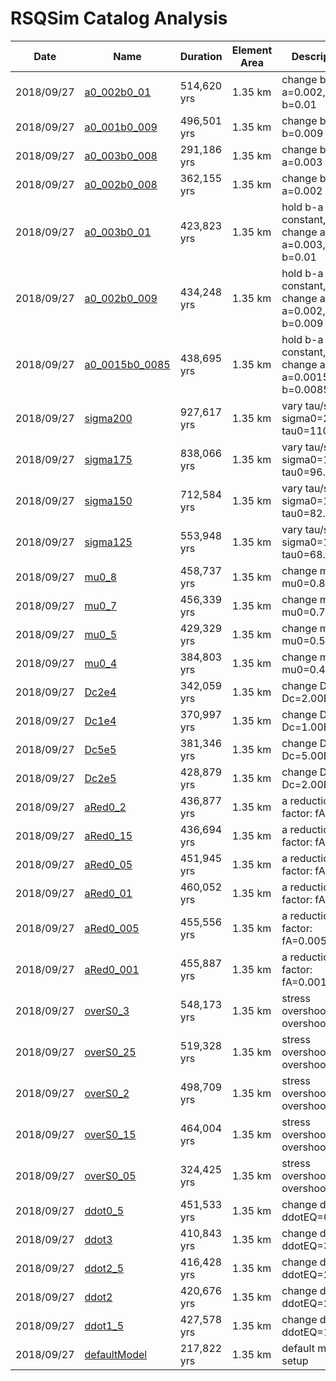 # RSQSim Catalog Analysis

| Date | Name | Duration | Element Area | Description |
|-----|-----|-----|-----|-----|
| 2018/09/27 | [a0_002b0_01](a0_002b0_01#a0002b001) | 514,620 yrs | 1.35 km | change b-a: a=0.002, b=0.01 |
| 2018/09/27 | [a0_001b0_009](a0_001b0_009#a0001b0009) | 496,501 yrs | 1.35 km | change b-a: b=0.009 |
| 2018/09/27 | [a0_003b0_008](a0_003b0_008#a0003b0008) | 291,186 yrs | 1.35 km | change b-a: a=0.003 |
| 2018/09/27 | [a0_002b0_008](a0_002b0_008#a0002b0008) | 362,155 yrs | 1.35 km | change b-a: a=0.002 |
| 2018/09/27 | [a0_003b0_01](a0_003b0_01#a0003b001) | 423,823 yrs | 1.35 km | hold b-a constant, but change a and b: a=0.003, b=0.01 |
| 2018/09/27 | [a0_002b0_009](a0_002b0_009#a0002b0009) | 434,248 yrs | 1.35 km | hold b-a constant, but change a and b: a=0.002, b=0.009 |
| 2018/09/27 | [a0_0015b0_0085](a0_0015b0_0085#a00015b00085) | 438,695 yrs | 1.35 km | hold b-a constant, but change a and b: a=0.0015, b=0.0085 |
| 2018/09/27 | [sigma200](sigma200#sigma200) | 927,617 yrs | 1.35 km | vary tau/sigma: sigma0=200, tau0=110 |
| 2018/09/27 | [sigma175](sigma175#sigma175) | 838,066 yrs | 1.35 km | vary tau/sigma: sigma0=175, tau0=96.25 |
| 2018/09/27 | [sigma150](sigma150#sigma150) | 712,584 yrs | 1.35 km | vary tau/sigma: sigma0=150, tau0=82.5 |
| 2018/09/27 | [sigma125](sigma125#sigma125) | 553,948 yrs | 1.35 km | vary tau/sigma: sigma0=125, tau0=68.75 |
| 2018/09/27 | [mu0_8](mu0_8#mu08) | 458,737 yrs | 1.35 km | change mu0: mu0=0.8 |
| 2018/09/27 | [mu0_7](mu0_7#mu07) | 456,339 yrs | 1.35 km | change mu0: mu0=0.7 |
| 2018/09/27 | [mu0_5](mu0_5#mu05) | 429,329 yrs | 1.35 km | change mu0: mu0=0.5 |
| 2018/09/27 | [mu0_4](mu0_4#mu04) | 384,803 yrs | 1.35 km | change mu0: mu0=0.4 |
| 2018/09/27 | [Dc2e4](Dc2e4#dc2e4) | 342,059 yrs | 1.35 km | change Dc: Dc=2.00E-04 |
| 2018/09/27 | [Dc1e4](Dc1e4#dc1e4) | 370,997 yrs | 1.35 km | change Dc: Dc=1.00E-04 |
| 2018/09/27 | [Dc5e5](Dc5e5#dc5e5) | 381,346 yrs | 1.35 km | change Dc: Dc=5.00E-05 |
| 2018/09/27 | [Dc2e5](Dc2e5#dc2e5) | 428,879 yrs | 1.35 km | change Dc: Dc=2.00E-05 |
| 2018/09/27 | [aRed0_2](aRed0_2#ared02) | 436,877 yrs | 1.35 km | a reduction factor: fA=0.2 |
| 2018/09/27 | [aRed0_15](aRed0_15#ared015) | 436,694 yrs | 1.35 km | a reduction factor: fA=0.15 |
| 2018/09/27 | [aRed0_05](aRed0_05#ared005) | 451,945 yrs | 1.35 km | a reduction factor: fA=0.05 |
| 2018/09/27 | [aRed0_01](aRed0_01#ared001) | 460,052 yrs | 1.35 km | a reduction factor: fA=0.01 |
| 2018/09/27 | [aRed0_005](aRed0_005#ared0005) | 455,556 yrs | 1.35 km | a reduction factor: fA=0.005 |
| 2018/09/27 | [aRed0_001](aRed0_001#ared0001) | 455,887 yrs | 1.35 km | a reduction factor: fA=0.001 |
| 2018/09/27 | [overS0_3](overS0_3#overs03) | 548,173 yrs | 1.35 km | stress overshoot: overshoot=0.3 |
| 2018/09/27 | [overS0_25](overS0_25#overs025) | 519,328 yrs | 1.35 km | stress overshoot: overshoot=0.25 |
| 2018/09/27 | [overS0_2](overS0_2#overs02) | 498,709 yrs | 1.35 km | stress overshoot: overshoot=0.2 |
| 2018/09/27 | [overS0_15](overS0_15#overs015) | 464,004 yrs | 1.35 km | stress overshoot: overshoot=0.15 |
| 2018/09/27 | [overS0_05](overS0_05#overs005) | 324,425 yrs | 1.35 km | stress overshoot: overshoot=0.05 |
| 2018/09/27 | [ddot0_5](ddot0_5#ddot05) | 451,533 yrs | 1.35 km | change ddotEQ: ddotEQ=0.5 |
| 2018/09/27 | [ddot3](ddot3#ddot3) | 410,843 yrs | 1.35 km | change ddotEQ: ddotEQ=3 |
| 2018/09/27 | [ddot2_5](ddot2_5#ddot25) | 416,428 yrs | 1.35 km | change ddotEQ: ddotEQ=2.5 |
| 2018/09/27 | [ddot2](ddot2#ddot2) | 420,676 yrs | 1.35 km | change ddotEQ: ddotEQ=2 |
| 2018/09/27 | [ddot1_5](ddot1_5#ddot15) | 427,578 yrs | 1.35 km | change ddotEQ: ddotEQ=1.5 |
| 2018/09/27 | [defaultModel](defaultModel#defaultmodel) | 217,822 yrs | 1.35 km | default model setup |
